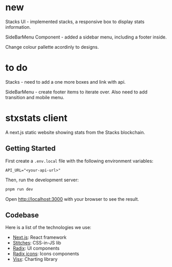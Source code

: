 # new

Stacks UI - implemented stacks, a responsive box to display stats information.

SideBarMenu Component - added a sidebar menu, including a footer inside.

Change colour pallette acordinly to designs.

# to do

Stacks - need to add a one more boxes and link with api.

SideBarMenu - create footer items to iterate over.
Also need to add transition and mobile menu.
# stxstats client

A next.js static website showing stats from the Stacks blockchain.

## Getting Started

First create a `.env.local` file with the following environment variables:

```
API_URL="<your-api-url>"
```

Then, run the development server:

```bash
pnpm run dev
```

Open [http://localhost:3000](http://localhost:3000) with your browser to see the result.

## Codebase

Here is a list of the technologies we use:

- [Next.js](https://nextjs.org/): React framework
- [Stitches](https://stitches.dev/): CSS-in-JS lib
- [Radix](https://www.radix-ui.com/): UI components
- [Radix icons](https://icons.modulz.app/): Icons components
- [Visx](https://airbnb.io/visx/): Charting library
